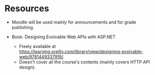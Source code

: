 # Resources

* Moodle will be used mainly for announcements and for grade publishing.

* Book: Designing Evolvable Web APIs with ASP.NET
  * Freely available at https://learning.oreilly.com/library/view/designing-evolvable-web/9781449337919/.
  * Doesn't cover all the course's contents (mainly covers HTTP API design).